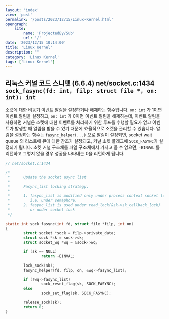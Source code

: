 ```yaml
---
layout: 'index'
view: 'post'
permalink: '/posts/2023/12/15/Linux-Kernel.html'
opengraph:
    site:
        name: 'ProjectedBy/Sub'
        url: '/'
date: '2023/12/15 10:14:00'
title: 'Linux Kernel'
description: ""
category: 'Linux Kernel'
tags: ['Linux Kernel']
---
```


## 리눅스 커널 코드 스니펫 (6.6.4) net/socket.c:1434 `sock_fasync(fd: int, filp: struct file *, on: int): int`

소켓에 대한 비동기 이벤트 알림을 설정하거나 해제하는 함수입니다. `on: int` 가 1이면 이벤트 알림을 설정하고, `on: int` 가 0이면 이벤트 알림을 해제하는데, 이벤트 알림을 사용하면 커널은 소켓에 대한 이벤트를 처리하기 위한 루프를 수행할 필요가 없고 이벤트가 발생할 때 알림을 받을 수 있기 때문에 효율적으로 소켓을 관리할 수 있습니다. 알림을 설정하는 함수는 `fasync_helper(...)` 으로 알림이 설정되면, socket wait queue 의 리스트에 큐에 대한 참조가 설정되고, 커널 소켓 플래그에 `SOCK_FASYNC`가 설정되기 됩니다. 소켓 커널 구조체를 파일 구조체에서 가지고 올 수 없으면, `-EINVAL` 를 리턴하고 그렇지 않을 경우 성공을 나타내는 0을 리턴하게 됩니다.

```c
// net/socket.c:1434

/*
 *      Update the socket async list
 *
 *      Fasync_list locking strategy.
 *
 *      1. fasync_list is modified only under process context socket lock
 *         i.e. under semaphore.
 *      2. fasync_list is used under read_lock(&sk->sk_callback_lock)
 *         or under socket lock
 */

static int sock_fasync(int fd, struct file *filp, int on)
{
        struct socket *sock = filp->private_data;
        struct sock *sk = sock->sk;
        struct socket_wq *wq = &sock->wq;

        if (sk == NULL)
                return -EINVAL;

        lock_sock(sk);
        fasync_helper(fd, filp, on, &wq->fasync_list);

        if (!wq->fasync_list)
                sock_reset_flag(sk, SOCK_FASYNC);
        else
                sock_set_flag(sk, SOCK_FASYNC);

        release_sock(sk);
        return 0;
}
```